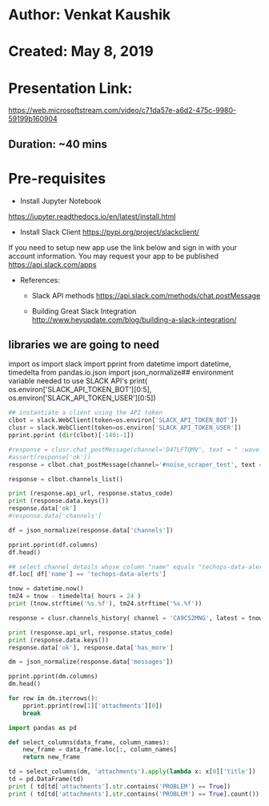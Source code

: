 
Author: Venkat Kaushik
=======

Created: May 8, 2019
========

Presentation Link: 
==================
https://web.microsoftstream.com/video/c71da57e-a6d2-475c-9980-59199b160904

Duration: ~40 mins
---------

Pre-requisites
==============

* Install Jupyter Notebook

https://jupyter.readthedocs.io/en/latest/install.html

* Install Slack Client
https://pypi.org/project/slackclient/

If you need to setup new app use the link below and sign in with your account information. 
You may request your app to be published 
https://api.slack.com/apps 

* References: 

  * Slack API methods
https://api.slack.com/methods/chat.postMessage

  * Building Great Slack Integration
http://www.heyupdate.com/blog/building-a-slack-integration/

## libraries we are going to need
import os
import slack
import pprint
from datetime import datetime, timedelta
from pandas.io.json import json_normalize## environment variable needed to use SLACK API's
print( os.environ['SLACK_API_TOKEN_BOT'][0:5], os.environ['SLACK_API_TOKEN_USER'][0:5])                              

```python
## instantiate a client using the API token
clbot = slack.WebClient(token=os.environ['SLACK_API_TOKEN_BOT'])
clusr = slack.WebClient(token=os.environ['SLACK_API_TOKEN_USER'])
pprint.pprint (dir(clbot)[-140:-1])
```


```python
#response = clusr.chat_postMessage(channel='D47LFTQMV', text = " :wave: hi")
#assert(response['ok'])
response = clbot.chat_postMessage(channel='#noise_scraper_test', text = "hi")
```


```python
response = clbot.channels_list()
```


```python
print (response.api_url, response.status_code)
print (response.data.keys())
response.data['ok']
#response.data['channels']
```


```python
df = json_normalize(response.data['channels'])
```


```python
pprint.pprint(df.columns)
df.head()
```


```python
## select channel details whose column "name" equals "techops-data-alerts"
df.loc[ df['name'] == 'techops-data-alerts']
```


```python
tnow = datetime.now()
tm24 = tnow - timedelta( hours = 24 )
print (tnow.strftime('%s.%f'), tm24.strftime('%s.%f'))
```


```python
response = clusr.channels_history( channel = 'CA9CS2MNG', latest = tnow.strftime('%s.%f'), oldest = tm24.strftime('%s.%f') )
```


```python
print (response.api_url, response.status_code)
print (response.data.keys())
response.data['ok'], response.data['has_more']
```


```python
dm = json_normalize(response.data['messages'])
```


```python
pprint.pprint(dm.columns)
dm.head()
```


```python
for row in dm.iterrows():
    pprint.pprint(row[1]['attachments'][0])
    break
```


```python
import pandas as pd

def select_columns(data_frame, column_names):
    new_frame = data_frame.loc[:, column_names]
    return new_frame

td = select_columns(dm, 'attachments').apply(lambda x: x[0]['title'])
td = pd.DataFrame(td) 
print ( td[td['attachments'].str.contains('PROBLEM') == True])
print ( td[td['attachments'].str.contains('PROBLEM') == True].count())
```

